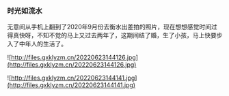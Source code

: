 ### 时光如流水

无意间从手机上翻到了2020年9月份去衡水出差拍的照片，现在想想感觉时间过得真快呀，不知不觉的马上又过去两年了，这期间结了婚，生了小孩，马上快要步入了中年人的生活了。

![http://files.gxklyzm.cn/20220623144126.jpg](http://files.gxklyzm.cn/20220623144126.jpg)

![http://files.gxklyzm.cn/20220623144141.jpg](http://files.gxklyzm.cn/20220623144141.jpg)


